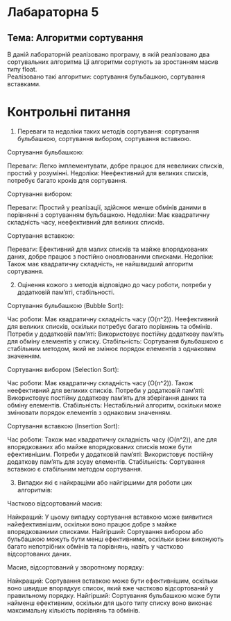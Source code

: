 
# Лабараторна 5
Тема: Алгоритми сортування
----
В даній лабораторній реалізовано програму, в якій реалізовано два сортувальних алгоритма
Ці алгоритми сортують за зростанням масив типу float.  
Реалізовано такі алгоритми: сортування бульбашкою, сортування вставками.

# Контрольні питання 
1. Переваги та недоліки таких методів сортування: сортування бульбашкою,
   сортування вибором, сортування вставкою.

Сортування бульбашкою:

Переваги: Легко імплементувати, добре працює для невеликих списків, простий у розумінні.
Недоліки: Неефективний для великих списків, потребує багато кроків для сортування.

Сортування вибором:

Переваги: Простий у реалізації, здійснює менше обмінів даними в порівнянні з сортуванням бульбашкою.
Недоліки: Має квадратичну складність часу, неефективний для великих списків.

Сортування вставкою:

Переваги: Ефективний для малих списків та майже впорядкованих даних, добре працює з постійно оновлюваними списками.
Недоліки: Також має квадратичну складність, не найшвидший алгоритм сортування.

2.  Оцінення кожого з методів відповідно до часу роботи, потреби у додатковій пам’яті, стабільності.

Сортування бульбашкою (Bubble Sort):

Час роботи: Має квадратичну складність часу (O(n^2)). Неефективний для великих списків, оскільки потребує багато порівнянь та обмінів.
Потреби у додатковій пам’яті: Використовує постійну додаткову пам’ять для обміну елементів у списку.
Стабільність: Сортування бульбашкою є стабільним методом, який не змінює порядок елементів з однаковим значенням.

Сортування вибором (Selection Sort):

Час роботи: Має квадратичну складність часу (O(n^2)). Також неефективний для великих списків.
Потреби у додатковій пам’яті: Використовує постійну додаткову пам’ять для зберігання даних та обміну елементів.
Стабільність: Нестабільний алгоритм, оскільки може змінювати порядок елементів з однаковим значенням.

Сортування вставкою (Insertion Sort):

Час роботи: Також має квадратичну складність часу (O(n^2)), але для впорядкованих або майже впорядкованих списків може бути ефективнішим.
Потреби у додатковій пам’яті: Використовує постійну додаткову пам’ять для зсуву елементів.
Стабільність: Сортування вставкою є стабільним методом сортування.

3. Випадки які є найкращіми або найгіршими для роботи цих алгоритмів:

Частково відсортований масив:

Найкращий: У цьому випадку сортування вставкою може виявитися найефективнішим, оскільки воно працює добре з майже впорядкованими списками.
Найгірший: Сортування вибором або бульбашкою можуть бути менш ефективними, оскільки вони виконують багато непотрібних обмінів та порівнянь, навіть у частково відсортованих даних.

Масив, відсортований у зворотному порядку:

Найкращий: Сортування вставкою може бути ефективнішим, оскільки воно швидше впорядкує список, який вже частково відсортований у правильному порядку.
Найгірший: Сортування бульбашкою може бути найменш ефективним, оскільки для цього типу списку воно виконає максимальну кількість порівнянь та обмінів.